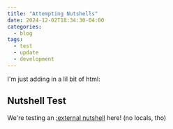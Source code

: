 ```yaml
---
title: "Attempting Nutshells"
date: 2024-12-02T18:34:30-04:00
categories:
  - blog
tags:
  - test
  - update
  - development
---
```


I'm just adding in a lil bit of html:
<h2>Nutshell Test</h2>
<p>We're testing an <a href="https://ncase.me/nutshell/#CaveatOnLinking">:external nutshell</a> here! (no locals, tho)</p>
